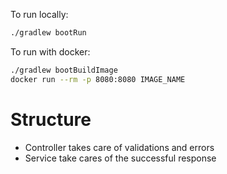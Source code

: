 To run locally: 
```sh
./gradlew bootRun
```

To run with docker:
```sh
./gradlew bootBuildImage
docker run --rm -p 8080:8080 IMAGE_NAME
```

# Structure

- Controller takes care of validations and errors
- Service take cares of the successful response
